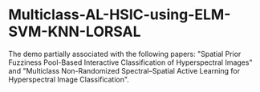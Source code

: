 # Multiclass-AL-HSIC-using-ELM-SVM-KNN-LORSAL
The demo partially associated with the following papers: "Spatial Prior Fuzziness Pool-Based Interactive Classification of Hyperspectral Images" and "Multiclass Non-Randomized Spectral–Spatial Active Learning for Hyperspectral Image Classification".

